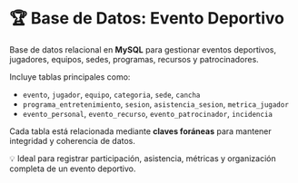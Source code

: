 # 🏆 Base de Datos: Evento Deportivo

Base de datos relacional en **MySQL** para gestionar eventos deportivos, jugadores, equipos, sedes, programas, recursos y patrocinadores.

Incluye tablas principales como:
- `evento`, `jugador`, `equipo`, `categoria`, `sede`, `cancha`
- `programa_entretenimiento`, `sesion`, `asistencia_sesion`, `metrica_jugador`
- `evento_personal`, `evento_recurso`, `evento_patrocinador`, `incidencia`

Cada tabla está relacionada mediante **claves foráneas** para mantener integridad y coherencia de datos.

💡 Ideal para registrar participación, asistencia, métricas y organización completa de un evento deportivo.
